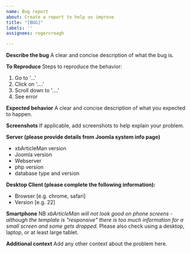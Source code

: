 ```yaml
---
name: Bug report
about: Create a report to help us improve
title: "[BUG]"
labels: ''
assignees: rogercreagh

---
```


**Describe the bug**
A clear and concise description of what the bug is.

**To Reproduce**
Steps to reproduce the behavior:
1. Go to '...'
2. Click on '....'
3. Scroll down to '....'
4. See error

**Expected behavior**
A clear and concise description of what you expected to happen.

**Screenshots**
If applicable, add screenshots to help explain your problem.

**Server (please provide details from Joomla system info page)**
 - xbArticleMan version
 - Joomla version
 - Webserver 
 - php version
 - database type and version

**Desktop Client (please complete the following information):**
 - Browser [e.g. chrome, safari]
 - Version [e.g. 22]

**Smartphone**
NB *xbArticleMan will not look good on phone screens - although the template is "responsive" there is too much information for a small screen and some gets dropped.*
Please also check using a desktop, laptop, or at least large tablet.

**Additional context**
Add any other context about the problem here.
